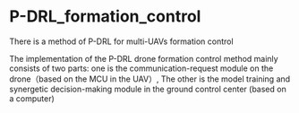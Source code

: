 # P-DRL_formation_control
There is a method of P-DRL for multi-UAVs formation control

The implementation of the P-DRL drone formation control method mainly consists of two parts: 
one is the communication-request module on the drone（based on the MCU in the UAV）, 
The other is the model training and synergetic decision-making module in the ground control center (based on a computer)
